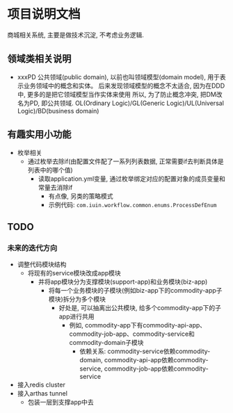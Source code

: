 # 项目说明文档

商城相关系统, 主要是做技术沉淀, 不考虑业务逻辑.

## 领域类相关说明

- xxxPD
  公共领域(public domain), 以前也叫领域模型(domain model), 用于表示业务领域中的概念和实体。
  后来发现领域模型的概念不太适合, 因为在DDD中, 更多的是把它领域模型当作实体来使用
  所以, 为了防止概念冲突, 把DM改名为PD, 即公共领域.
  OL(Ordinary Logic)/GL(Generic Logic)/UL(Universal Logic)/BD(business domain)

## 有趣实用小功能

- 枚举相关
  - 通过枚举去除if(由配置文件配了一系列列表数据, 正常需要if去判断具体是列表中的哪个值)
    - 读取application.yml变量, 通过枚举绑定对应的配置对象的成员变量和常量去消除if
      - 有点像, 另类的策略模式
      - 示例代码: `com.iuin.workflow.common.enums.ProcessDefEnum`

## TODO

### 未来的迭代方向

- 调整代码模块结构
  - 将现有的service模块改成app模块
    - 并将app模块分为支撑模块(support-app)和业务模块(biz-app)
      - 将每一个业务模块的子模块(例如biz-app下的commodity-app子模块)拆分为多个模块
        - 好处是, 可以抽离出公共模块, 给多个commodity-app下的子app进行共用
          - 例如, commodity-app下有commodity-api-app、commodity-job-app、commodity-service和commodity-domain子模块
            - 依赖关系: commodity-service依赖commodity-domain, commodity-api-app依赖commodity-service, commodity-job-app依赖commodity-service
- 接入redis cluster
- 接入arthas tunnel
  - 包装一层到支撑app中去
